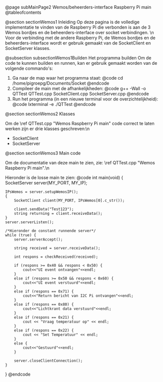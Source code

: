 @page subMainPage2 Wemos/beheerders-interface Raspberry Pi main
@tableofcontents

@section sectionWemos1 Inleiding
Op deze pagina is de volledige implementatie te vinden van de Raspberry Pi die verbonden is aan de 3 Wemos bordjes en de beheerders-interface over socket verbindingen. \n
Voor de verbinding met de andere Raspberry Pi, de Wemos bordjes en de beheerders-interface wordt er gebruik gemaakt van de SocketClient en SocketServer klasses.

@subsection subsectionWemos1Builden Het programma builden
Om de code te kunnen builden en runnen, kan er gebruik gemaakt worden van de volgende commando's:
1. Ga naar de map waar het programma staat:
@code
cd /home/pigroepg/Documents/Socket
@endcode
2. Compileer de main met de afhankelijkheden:
@code
g++ -Wall -o QTTest QTTest.cpp SocketClient.cpp SocketServer.cpp
@endcode
3. Run het programma (in een nieuwe terminal voor de overzichtelijkheid):
@code
lxterminal -e ./QTTest
@endcode

@section sectionWemos2 Klasses

Om de \ref QTTest.cpp "Wemos Raspberry Pi main" code correct te laten werken zijn er drie klasses geschreven:\n
- SocketClient
- SocketServer

@section sectionWemos3 Main code

Om de documentatie van deze main te zien, zie: \ref QTTest.cpp "Wemos Raspberry Pi main".\n

Hieronder is de losse main te zien:
@code
int main(void) {	
	SocketServer server(MY_PORT, MY_IP);
	
	IPsWemos = server.setupWemosIP(); 
    {
        SocketClient client(MY_PORT, IPsWemos[0].c_str());
        
        client.sendData("Test123");
        string returning = client.receiveData();
    }
    server.serverListen();

	/*Hieronder de constant runnende server*/
	while (true) {
		server.serverAccept();
	
		string received = server.receiveData();
		
		int respons = checkReceived(received);
		
		if (respons >= 0x40 && respons < 0x50) {
			cout<<"UI event ontvangen"<<endl;
		}
		else if (respons >= 0x50 && respons < 0x60) {
			cout<<"UI event verstuurd"<<endl;
		}
		else if (respons == 0x71) {
			cout<<"Return bericht van I2C Pi ontvangen"<<endl;
		}
		else if (respons == 0x80) {
			cout<<"Lichtkrant data verstuurd"<<endl;
		}
		else if (respons == 0x21) {
			cout << "Vraag temperatuur op" << endl;
		}
		else if (respons == 0x22) {
			cout << "Set Temperatuur" << endl;
		}
		else {
			cout<<"Gestuurd"<<endl;
		}
		
		server.closeClientConnection();
	}
}
@endcode
